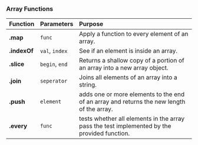 ### Array Functions
| Function       | Parameters                    | Purpose                                                                                      |
| :------------- |:------------------------------| :--------------------------------------------------------------------------------------------|
| **.map**       | `func`                    | Apply a function to every element of an array.                                               |
| **.indexOf**   | `val`, `index`              | See if an element is inside an array.                                                        |
| **.slice**     | `begin`, `end`                | Returns a shallow copy of a portion of an array into a new array object.                     |
| **.join**      | `seperator`                   | Joins all elements of an array into a string.                                                |
| **.push**      | `element`                     | adds one or more elements to the end of an array and returns the new length of the array.    |
| **.every**     | `func`                    |  tests whether all elements in the array pass the test implemented by the provided function. |                                      
